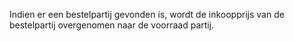 Indien er een bestelpartij gevonden is, wordt de inkoopprijs van de bestelpartij overgenomen naar de voorraad partij.